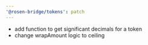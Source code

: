 ```yaml
---
'@rosen-bridge/tokens': patch
---
```


- add function to get significant decimals for a token
- change wrapAmount logic to ceiling
